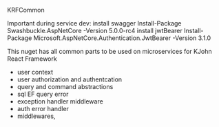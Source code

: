 KRFCommon

Important during service dev:
	install swagger
	Install-Package Swashbuckle.AspNetCore -Version 5.0.0-rc4
	install jwtBearer
	Install-Package Microsoft.AspNetCore.Authentication.JwtBearer -Version 3.1.0
	
This nuget has all common parts to be used on microservices for KJohn React Framework
- user context
- user authorization and authentcation
- query and command abstractions
- sql EF query error
- exception handler middleware
- auth error handler 
- middlewares, 